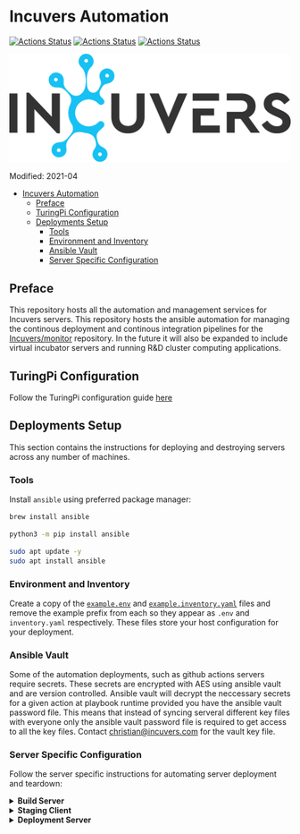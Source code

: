 # Incuvers Automation
[![Actions Status](https://github.com/Incuvers/microk3s/workflows/yamllint/badge.svg)](https://github.com/Incuvers/microk3s/actions?query=workflow%3Ayamllint) [![Actions Status](https://github.com/Incuvers/microk3s/workflows/ansible/badge.svg)](https://github.com/Incuvers/microk3s/actions?query=workflow%ansible) [![Actions Status](https://github.com/Incuvers/microk3s/workflows/shellcheck/badge.svg)](https://github.com/Incuvers/microk3s/actions?query=workflow%3Ashellcheck)

![img](/docs/img/Incuvers-black.png)

Modified: 2021-04

- [Incuvers Automation](#incuvers-automation)
  - [Preface](#preface)
  - [TuringPi Configuration](#turingpi-configuration)
  - [Deployments Setup](#deployments-setup)
    - [Tools](#tools)
    - [Environment and Inventory](#environment-and-inventory)
    - [Ansible Vault](#ansible-vault)
    - [Server Specific Configuration](#server-specific-configuration)

## Preface
This repository hosts all the automation and management services for Incuvers servers. This repository hosts the ansible automation for managing the continous deployment and continous integration pipelines for the [Incuvers/monitor](https://github.com/Incuvers/monitor) repository. In the future it will also be expanded to include virtual incubator servers and running R&D cluster computing applications.

## TuringPi Configuration
Follow the TuringPi configuration guide [here](/docs/turingpi.md)

## Deployments Setup
This section contains the instructions for deploying and destroying servers across any number of machines.

### Tools
Install `ansible` using preferred package manager:
```bash
brew install ansible
```
```bash
python3 -m pip install ansible
```
```bash
sudo apt update -y
sudo apt install ansible
```

### Environment and Inventory
Create a copy of the [`example.env`](/example.env) and [`example.inventory.yaml`](/inventory/example.inventory.yaml) files and remove the example prefix from each so they appear as `.env` and `inventory.yaml` respectively. These files store your host configuration for your deployment.

### Ansible Vault
Some of the automation deployments, such as github actions servers require secrets. These secrets are encrypted with AES using ansible vault and are version controlled. Ansible vault will decrypt the neccessary secrets for a given action at playbook runtime provided you have the ansible vault password file. This means that instead of syncing serveral different key files with everyone only the ansible vault password file is required to get access to all the key files. Contact christian@incuvers.com for the vault key file.

### Server Specific Configuration
Follow the server specific instructions for automating server deployment and teardown:

<details>
  <summary><b>Build Server</b></summary>
  <h3>Quickstart</h3>
  <p>
  </p>
  <h3>Recommended Hardware</h3>
  <p>
  </p>
</details>

<details>
  <summary><b>Staging Client</b></summary>
  <h3>Quickstart</h3>
  <p>
  </p>
  <h3>Recommended Hardware</h3>
  <p>
  </p>
</details>

<details>
  <summary><b>Deployment Server</b></summary>
  <h3>Quickstart</h3>
  <p>
  </p>
  <h3>Recommended Hardware</h3>
  <p>
  </p>
</details>